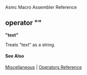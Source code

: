 Asmc Macro Assembler Reference

## operator ""

**"text"**

Treats "text" as a string.

#### See Also

[Miscellaneous](miscellaneous.md) | [Operators Reference](readme.md)
